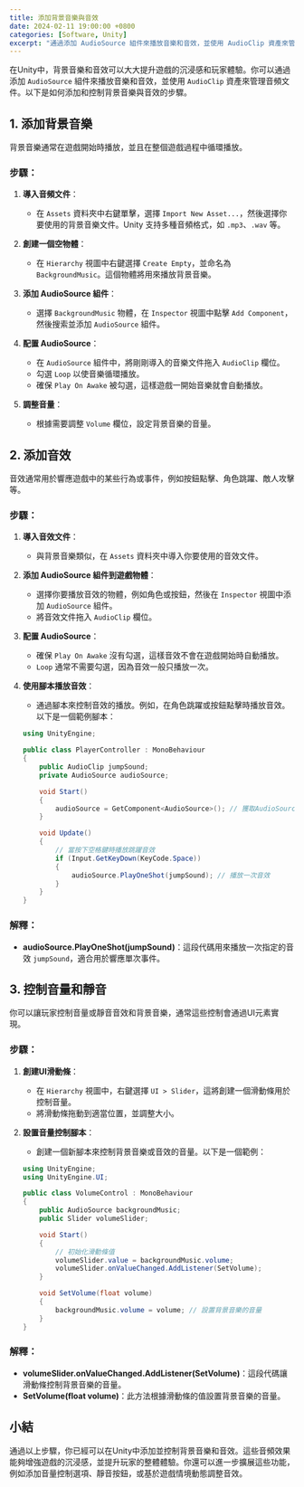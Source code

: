 ```yaml
---
title: 添加背景音樂與音效
date: 2024-02-11 19:00:00 +0800
categories: [Software, Unity]
excerpt: "通過添加 AudioSource 組件來播放音樂和音效，並使用 AudioClip 資產來管理音頻文件"
---
```


在Unity中，背景音樂和音效可以大大提升遊戲的沉浸感和玩家體驗。你可以通過添加 `AudioSource` 組件來播放音樂和音效，並使用 `AudioClip` 資產來管理音頻文件。以下是如何添加和控制背景音樂與音效的步驟。

## **1. 添加背景音樂**

背景音樂通常在遊戲開始時播放，並且在整個遊戲過程中循環播放。

### **步驟**：
1. **導入音頻文件**：
   - 在 `Assets` 資料夾中右鍵單擊，選擇 `Import New Asset...`，然後選擇你要使用的背景音樂文件。Unity 支持多種音頻格式，如 `.mp3`、`.wav` 等。

2. **創建一個空物體**：
   - 在 `Hierarchy` 視圖中右鍵選擇 `Create Empty`，並命名為 `BackgroundMusic`。這個物體將用來播放背景音樂。

3. **添加 AudioSource 組件**：
   - 選擇 `BackgroundMusic` 物體，在 `Inspector` 視圖中點擊 `Add Component`，然後搜索並添加 `AudioSource` 組件。

4. **配置 AudioSource**：
   - 在 `AudioSource` 組件中，將剛剛導入的音樂文件拖入 `AudioClip` 欄位。
   - 勾選 `Loop` 以使音樂循環播放。
   - 確保 `Play On Awake` 被勾選，這樣遊戲一開始音樂就會自動播放。

5. **調整音量**：
   - 根據需要調整 `Volume` 欄位，設定背景音樂的音量。

## **2. 添加音效**

音效通常用於響應遊戲中的某些行為或事件，例如按鈕點擊、角色跳躍、敵人攻擊等。

### **步驟**：
1. **導入音效文件**：
   - 與背景音樂類似，在 `Assets` 資料夾中導入你要使用的音效文件。

2. **添加 AudioSource 組件到遊戲物體**：
   - 選擇你要播放音效的物體，例如角色或按鈕，然後在 `Inspector` 視圖中添加 `AudioSource` 組件。
   - 將音效文件拖入 `AudioClip` 欄位。

3. **配置 AudioSource**：
   - 確保 `Play On Awake` 沒有勾選，這樣音效不會在遊戲開始時自動播放。
   - `Loop` 通常不需要勾選，因為音效一般只播放一次。

4. **使用腳本播放音效**：
   - 通過腳本來控制音效的播放。例如，在角色跳躍或按鈕點擊時播放音效。以下是一個範例腳本：

   ```csharp
   using UnityEngine;

   public class PlayerController : MonoBehaviour
   {
       public AudioClip jumpSound;
       private AudioSource audioSource;

       void Start()
       {
           audioSource = GetComponent<AudioSource>(); // 獲取AudioSource組件
       }

       void Update()
       {
           // 當按下空格鍵時播放跳躍音效
           if (Input.GetKeyDown(KeyCode.Space))
           {
               audioSource.PlayOneShot(jumpSound); // 播放一次音效
           }
       }
   }
   ```

### **解釋**：
- **audioSource.PlayOneShot(jumpSound)**：這段代碼用來播放一次指定的音效 `jumpSound`，適合用於響應單次事件。

## **3. 控制音量和靜音**

你可以讓玩家控制音量或靜音音效和背景音樂，通常這些控制會通過UI元素實現。

### **步驟**：
1. **創建UI滑動條**：
   - 在 `Hierarchy` 視圖中，右鍵選擇 `UI > Slider`，這將創建一個滑動條用於控制音量。
   - 將滑動條拖動到適當位置，並調整大小。

2. **設置音量控制腳本**：
   - 創建一個新腳本來控制背景音樂或音效的音量。以下是一個範例：

   ```csharp
   using UnityEngine;
   using UnityEngine.UI;

   public class VolumeControl : MonoBehaviour
   {
       public AudioSource backgroundMusic;
       public Slider volumeSlider;

       void Start()
       {
           // 初始化滑動條值
           volumeSlider.value = backgroundMusic.volume;
           volumeSlider.onValueChanged.AddListener(SetVolume);
       }

       void SetVolume(float volume)
       {
           backgroundMusic.volume = volume; // 設置背景音樂的音量
       }
   }
   ```

### **解釋**：
- **volumeSlider.onValueChanged.AddListener(SetVolume)**：這段代碼讓滑動條控制背景音樂的音量。
- **SetVolume(float volume)**：此方法根據滑動條的值設置背景音樂的音量。

## **小結**

通過以上步驟，你已經可以在Unity中添加並控制背景音樂和音效。這些音頻效果能夠增強遊戲的沉浸感，並提升玩家的整體體驗。你還可以進一步擴展這些功能，例如添加音量控制選項、靜音按鈕，或基於遊戲情境動態調整音效。
